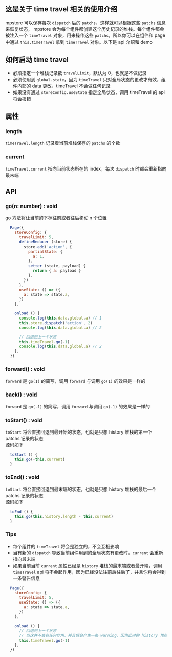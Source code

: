 ## 这是关于 time travel 相关的使用介绍

mpstore 可以保存每次 `dispatch` 后的 `patchs`，这样就可以根据这些 `patchs` 信息来恢复状态， mpstore 会为每个组件都创建这个历史记录的堆栈。每个组件都会被注入一个 `timeTravel` 对象，用来操作这些 `patchs`，所以你可以在组件和 page 中通过 `this.timeTravel` 拿到 `timeTravel` 对象。以下是 api 介绍和 demo

## 如何启动 time travel
+ 必须指定一个堆栈记录数 `travelLimit`，默认为 0，也就是不做记录
+ 必须使用到 `global.state`，因为 `timeTravel` 只对全局状态的更改才有效，组件内部的 data 更改，timeTravel 不会做任何记录
+ 如果没有通过 `storeConfig.useState` 指定全局状态，调用 timeTravel 的 api 将会报错

## 属性
### length
`timeTravel.length` 记录着当前堆栈保存的 `patchs` 的个数

### current
`timeTravel.current` 指向当前状态所在的 index，每次 `dispatch` 时都会重新指向最末端

## API
### go(n: number) : void
go 方法将让当前的下标往前或者往后移动 n 个位置
```js
  Page({
    storeConfig: {
      travelLimit: 5,
      defineReducer (store) {
        store.add('action', {
          partialState: {
            a: 1,
          },
          setter (state, payload) {
            return { a: payload }
          },
        })
      },
      useState: () => ({
        a: state => state.a,
      })
    },

    onload () {
      console.log(this.data.global.a) // 1
      this.store.dispatch('action', 2)
      console.log(this.data.global.a) // 2

      // 回退到上一个状态
      this.timeTravel.go(-1)
      console.log(this.data.global.a) // 2
    },
  })
```

### forward() : void
`forward` 是 `go(1)` 的简写，调用 `forward` 与调用 `go(1)` 的效果是一样的

### back() : void
`forward` 是 `go(-1)` 的简写，调用 `forward` 与调用 `go(-1)` 的效果是一样的

### toStart() : void
`toStart` 将会直接回退到最开始的状态，也就是只想 history 堆栈的第一个 patchs 记录的状态<br>
源码如下
```js
  toStart () {
    this.go(-this.current)
  }
```

### toEnd() : void
`toStart` 将会直接回退到最末端的状态，也就是只想 history 堆栈的最后一个 patchs 记录的状态<br>
源码如下
```js
  toEnd () {
    this.go(this.history.length - this.current)
  }
```

### Tips
+ 每个组件的 `timeTravel` 将会是独立的，不会互相影响
+ 当有新的 `dispatch` 导致当前组件用到的全局状态有更改时，`current` 会重新指向最末端
+ 如果当前当前 `current` 属性已经是 `history` 堆栈的最末端或者最开端，调用 `timeTravel` api 将不会起作用，因为已经没法往前后往后了，并且你将会得到一条警告信息
```js
  Page({
    storeConfig: {
      travelLimit: 5,
      useState: () => ({
        a: state => state.a,
      })
    },

    onload () {
      // 回退到上一个状态
      // 但这并不会有任何作用，并且将会产生一条 warning，因为此时的 history 堆栈记录的 patchs 为 0 个
      this.timeTravel.go(-1)
    },
  })
```